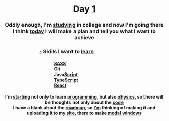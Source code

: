 <div align="center">
   <h1>
    <a>Day</a>
    <a href="-" target="_blank">1</a>
   </h1>
   <h3>
     <div>
       Oddly enough, I'm <a href="-" target="_blank">studying</a> in college and now I'm going there
     </div>
     <div>
       I think <a href="-" target="_blank">today</a> I will make a plan and tell you what I want to achieve
     </div>
   </h3>
   <h3 align="left">      ⠀⠀⠀⠀⠀⠀⠀⠀⠀
      <a href="-" target="_blank">-</a> Skills I want to <a href="-" target="_blank">learn</a>
   </h3>
   <h4 align="left">
      <div>            ⠀⠀⠀⠀⠀⠀⠀⠀⠀⠀⠀⠀⠀⠀⠀
         <a href="-" target="_blank">SASS</a>
      </div>
      <div>            ⠀⠀⠀⠀⠀⠀⠀⠀⠀⠀⠀⠀⠀⠀⠀
         <a href="-" target="_blank">Git</a>
      </div>
      <div>            ⠀⠀⠀⠀⠀⠀⠀⠀⠀⠀⠀⠀⠀⠀⠀
         Java<a href="-" target="_blank">Script</a>
      </div>
      <div>            ⠀⠀⠀⠀⠀⠀⠀⠀⠀⠀⠀⠀⠀⠀⠀
         Type<a href="-" target="_blank">Script</a>
      </div>
      <div>            ⠀⠀⠀⠀⠀⠀⠀⠀⠀⠀⠀⠀⠀⠀⠀
         <a href="-" target="_blank">React</a>
      </div>
   </h4>
   <h4>
      <a>
         I'm <a href="-" target="_blank">starting</a> not only to learn <a href="-" target="_blank">programming</a>, 
         but also <a href="-" target="_blank">physics</a>, so there will be thoughts not only about the <a href="-" target="_blank">code</a>
      </a>
      <div>
         I have a blank about the <a href="-" target="_blank">roadmap</a>, so <a href="-" target="_blank">
         I'm</a> thinking of making it and uploading it to my <a href="-" target="_blank">site</a>, there to make <a href="-" target="_blank">modal windows</a>
      </div>
   </h4>
</div>
